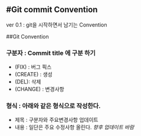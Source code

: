 #Git commit Convention
---
ver 0.1 : git을 시작하면서 남기는 Convention

##Git Convention

### 구분자 : Commit title 에 구분 하기
  - (FIX) : 버그 픽스
  - (CREATE) : 생성
  - (DEL): 삭제
  - (CHANGE) : 변경사항

### 형식 : 아래와 같은 형식으로 작성한다.
  - 제목 : 구분자와 주요변경사항 업데이트
  - 내용 : 일단은 주요 수정사항 올린다.
  *향후 업데이트 바람*
